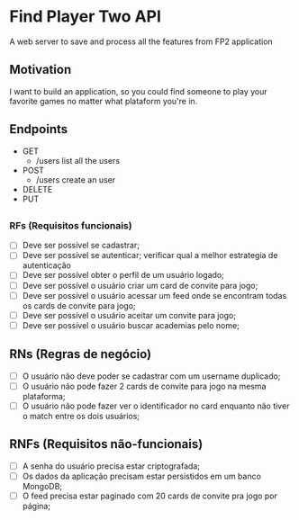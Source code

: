# Find Player Two API

A web server to save and process all the features from FP2 application

## Motivation

I want to build an application, so you could find someone to play your favorite games no 
matter what plataform you're in.

## Endpoints

- GET
    - /users
    list all the users
- POST
    - /users
    create an user
- DELETE
- PUT

## 

### RFs (Requisitos funcionais)

- [ ] Deve ser possível se cadastrar;
- [ ] Deve ser possível se autenticar; verificar qual a melhor estrategia de autenticação
- [ ] Deve ser possível obter o perfil de um usuário logado;
- [ ] Deve ser possível o usuário criar um card de convite para jogo;
- [ ] Deve ser possível o usuário acessar um feed onde se encontram todas os cards de convite para jogo;
- [ ] Deve ser possível o usuário aceitar um convite para jogo;
- [ ] Deve ser possível o usuário buscar academias pelo nome;

## RNs (Regras de negócio)

- [ ] O usuário não deve poder se cadastrar com um username duplicado;
- [ ] O usuário não pode fazer 2 cards de convite para jogo na mesma plataforma;
- [ ] O usuário não pode fazer ver o identificador no card enquanto não tiver o match entre os dois usuários;

## RNFs (Requisitos não-funcionais)

- [ ] A senha do usuário precisa estar criptografada;
- [ ] Os dados da aplicação precisam estar persistidos em um banco MongoDB;
- [ ] O feed precisa estar paginado com 20 cards de convite pra jogo por página;
